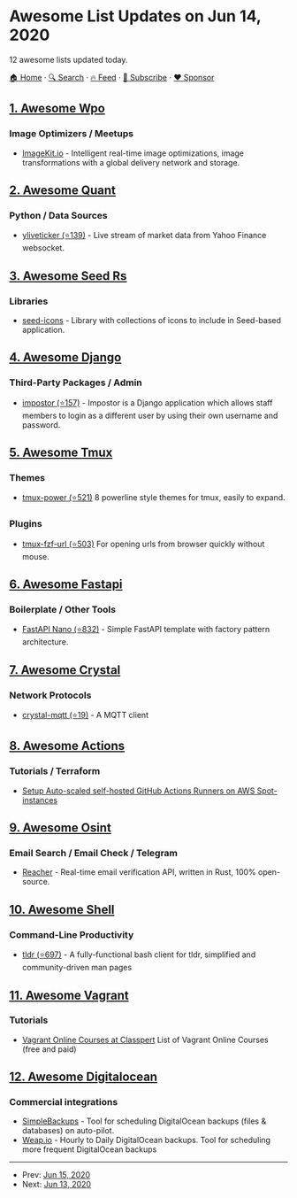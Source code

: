 # Awesome List Updates on Jun 14, 2020

12 awesome lists updated today.

[🏠 Home](/README.md) · [🔍 Search](https://www.trackawesomelist.com/search/) · [🔥 Feed](https://www.trackawesomelist.com/rss.xml) · [📮 Subscribe](https://trackawesomelist.us17.list-manage.com/subscribe?u=d2f0117aa829c83a63ec63c2f&id=36a103854c) · [❤️  Sponsor](https://github.com/sponsors/theowenyoung)



## [1. Awesome Wpo](/content/davidsonfellipe/awesome-wpo/README.md)

### Image Optimizers / Meetups

*   [ImageKit.io](https://imagekit.io) - Intelligent real-time image optimizations, image transformations with a global delivery network and storage.

## [2. Awesome Quant](/content/wilsonfreitas/awesome-quant/README.md)

### Python / Data Sources

*   [yliveticker (⭐139)](https://github.com/yahoofinancelive/yliveticker) - Live stream of market data from Yahoo Finance websocket.

## [3. Awesome Seed Rs](/content/seed-rs/awesome-seed-rs/README.md)

### Libraries

*   [seed-icons](https://crates.io/crates/seed-icons) - Library with collections of icons to include in Seed-based application.

## [4. Awesome Django](/content/wsvincent/awesome-django/README.md)

### Third-Party Packages / Admin

*   [impostor (⭐157)](https://github.com/avallbona/Impostor) - Impostor is a Django application which allows staff members to login as a different user by using their own username and password.

## [5. Awesome Tmux](/content/rothgar/awesome-tmux/README.md)

### Themes

*   [tmux-power (⭐521)](https://github.com/wfxr/tmux-power) 8 powerline style themes for tmux, easily to expand.

### Plugins

*   [tmux-fzf-url (⭐503)](https://github.com/wfxr/tmux-fzf-url) For opening urls from browser quickly without mouse.

## [6. Awesome Fastapi](/content/mjhea0/awesome-fastapi/README.md)

### Boilerplate / Other Tools

*   [FastAPI Nano (⭐832)](https://github.com/rednafi/fastapi-nano) - Simple FastAPI template with factory pattern architecture.

## [7. Awesome Crystal](/content/veelenga/awesome-crystal/README.md)

### Network Protocols

*   [crystal-mqtt (⭐19)](https://github.com/spider-gazelle/crystal-mqtt) - A MQTT client

## [8. Awesome Actions](/content/sdras/awesome-actions/README.md)

### Tutorials / Terraform

*   [Setup Auto-scaled self-hosted GitHub Actions Runners on AWS Spot-instances](https://040code.github.io/2020/05/25/scaling-selfhosted-action-runners)

## [9. Awesome Osint](/content/jivoi/awesome-osint/README.md)

### Email Search / Email Check / Telegram

*   [Reacher](https://reacher.email) - Real-time email verification API, written in Rust, 100% open-source.

## [10. Awesome Shell](/content/alebcay/awesome-shell/README.md)

### Command-Line Productivity

*   [tldr (⭐697)](https://github.com/raylee/tldr-sh-client) - A fully-functional bash client for tldr, simplified and community-driven man pages

## [11. Awesome Vagrant](/content/iJackUA/awesome-vagrant/README.md)

### Tutorials

*   [Vagrant Online Courses at Classpert](https://classpert.com/vagrant) List of Vagrant Online Courses (free and paid)

## [12. Awesome Digitalocean](/content/jonleibowitz/awesome-digitalocean/README.md)

### Commercial integrations

*   [SimpleBackups](https://simplebackups.io) - Tool for scheduling DigitalOcean backups (files & databases) on auto-pilot.
*   [Weap.io](https://weap.io) - Hourly to Daily DigitalOcean backups. Tool for scheduling more frequent DigitalOcean backups

---

- Prev: [Jun 15, 2020](/content/2020/06/15/README.md)
- Next: [Jun 13, 2020](/content/2020/06/13/README.md)